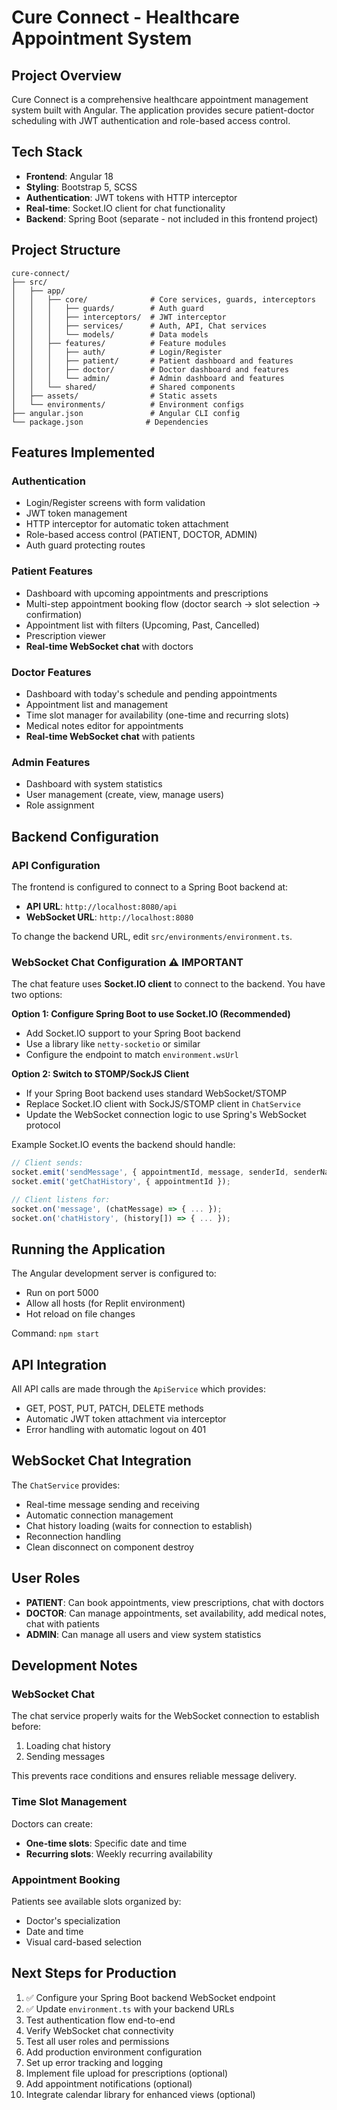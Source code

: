 # Cure Connect - Healthcare Appointment System

## Project Overview
Cure Connect is a comprehensive healthcare appointment management system built with Angular. The application provides secure patient-doctor scheduling with JWT authentication and role-based access control.

## Tech Stack
- **Frontend**: Angular 18
- **Styling**: Bootstrap 5, SCSS
- **Authentication**: JWT tokens with HTTP interceptor
- **Real-time**: Socket.IO client for chat functionality
- **Backend**: Spring Boot (separate - not included in this frontend project)

## Project Structure
```
cure-connect/
├── src/
│   ├── app/
│   │   ├── core/              # Core services, guards, interceptors
│   │   │   ├── guards/        # Auth guard
│   │   │   ├── interceptors/  # JWT interceptor
│   │   │   ├── services/      # Auth, API, Chat services
│   │   │   └── models/        # Data models
│   │   ├── features/          # Feature modules
│   │   │   ├── auth/          # Login/Register
│   │   │   ├── patient/       # Patient dashboard and features
│   │   │   ├── doctor/        # Doctor dashboard and features
│   │   │   └── admin/         # Admin dashboard and features
│   │   └── shared/            # Shared components
│   ├── assets/                # Static assets
│   └── environments/          # Environment configs
├── angular.json               # Angular CLI config
└── package.json              # Dependencies
```

## Features Implemented

### Authentication
- Login/Register screens with form validation
- JWT token management
- HTTP interceptor for automatic token attachment
- Role-based access control (PATIENT, DOCTOR, ADMIN)
- Auth guard protecting routes

### Patient Features
- Dashboard with upcoming appointments and prescriptions
- Multi-step appointment booking flow (doctor search → slot selection → confirmation)
- Appointment list with filters (Upcoming, Past, Cancelled)
- Prescription viewer
- **Real-time WebSocket chat** with doctors

### Doctor Features
- Dashboard with today's schedule and pending appointments
- Appointment list and management
- Time slot manager for availability (one-time and recurring slots)
- Medical notes editor for appointments
- **Real-time WebSocket chat** with patients

### Admin Features
- Dashboard with system statistics
- User management (create, view, manage users)
- Role assignment

## Backend Configuration

### API Configuration
The frontend is configured to connect to a Spring Boot backend at:
- **API URL**: `http://localhost:8080/api`
- **WebSocket URL**: `http://localhost:8080`

To change the backend URL, edit `src/environments/environment.ts`.

### WebSocket Chat Configuration ⚠️ IMPORTANT

The chat feature uses **Socket.IO client** to connect to the backend. You have two options:

**Option 1: Configure Spring Boot to use Socket.IO (Recommended)**
- Add Socket.IO support to your Spring Boot backend
- Use a library like `netty-socketio` or similar
- Configure the endpoint to match `environment.wsUrl`

**Option 2: Switch to STOMP/SockJS Client**
- If your Spring Boot backend uses standard WebSocket/STOMP
- Replace Socket.IO client with SockJS/STOMP client in `ChatService`
- Update the WebSocket connection logic to use Spring's WebSocket protocol

Example Socket.IO events the backend should handle:
```typescript
// Client sends:
socket.emit('sendMessage', { appointmentId, message, senderId, senderName, timestamp });
socket.emit('getChatHistory', { appointmentId });

// Client listens for:
socket.on('message', (chatMessage) => { ... });
socket.on('chatHistory', (history[]) => { ... });
```

## Running the Application
The Angular development server is configured to:
- Run on port 5000
- Allow all hosts (for Replit environment)
- Hot reload on file changes

Command: `npm start`

## API Integration
All API calls are made through the `ApiService` which provides:
- GET, POST, PUT, PATCH, DELETE methods
- Automatic JWT token attachment via interceptor
- Error handling with automatic logout on 401

## WebSocket Chat Integration
The `ChatService` provides:
- Real-time message sending and receiving
- Automatic connection management
- Chat history loading (waits for connection to establish)
- Reconnection handling
- Clean disconnect on component destroy

## User Roles
- **PATIENT**: Can book appointments, view prescriptions, chat with doctors
- **DOCTOR**: Can manage appointments, set availability, add medical notes, chat with patients
- **ADMIN**: Can manage all users and view system statistics

## Development Notes

### WebSocket Chat
The chat service properly waits for the WebSocket connection to establish before:
1. Loading chat history
2. Sending messages

This prevents race conditions and ensures reliable message delivery.

### Time Slot Management
Doctors can create:
- **One-time slots**: Specific date and time
- **Recurring slots**: Weekly recurring availability

### Appointment Booking
Patients see available slots organized by:
- Doctor's specialization
- Date and time
- Visual card-based selection

## Next Steps for Production
1. ✅ Configure your Spring Boot backend WebSocket endpoint
2. ✅ Update `environment.ts` with your backend URLs
3. Test authentication flow end-to-end
4. Verify WebSocket chat connectivity
5. Test all user roles and permissions
6. Add production environment configuration
7. Set up error tracking and logging
8. Implement file upload for prescriptions (optional)
9. Add appointment notifications (optional)
10. Integrate calendar library for enhanced views (optional)
